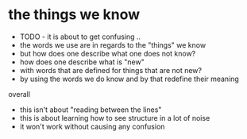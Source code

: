 
<!-- ======================================================================= -->
# the things we know

- TODO - it is about to get confusing ..
- the words we use are in regards to the "things" we know
- but how does one describe what one does not know?
- how does one describe what is "new"
- with words that are defined for things that are not new?
- by using the words we do know and by that redefine their meaning

overall

- this isn't about "reading between the lines"
- this is about learning how to see structure in a lot of noise
- it won't work without causing any confusion
